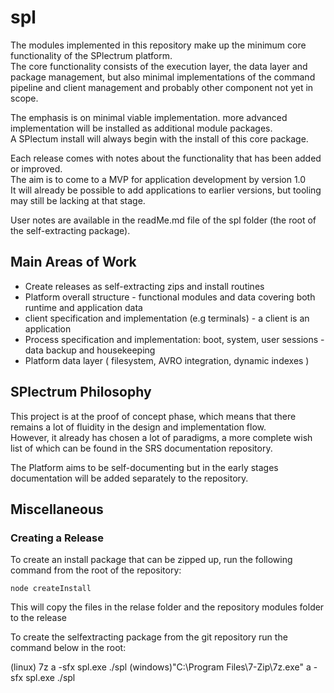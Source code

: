 # spl

The modules implemented in this repository make up the minimum core functionality of the SPlectrum platform.  
The core functionality consists of the execution layer, the data layer and package management,
but also minimal implementations of the command pipeline and client management and probably other component not yet in scope.  

The emphasis is on minimal viable implementation. more advanced implementation will be installed as additional module packages.  
A SPlectum install will always begin with the install of this core package.

Each release comes with notes about the functionality that has been added or improved.  
The aim is to come to a MVP for application development by version 1.0  
It will already be possible to add applications to earlier versions, but tooling may still be lacking at that stage.

User notes are available in the readMe.md file of the spl folder (the root of the self-extracting package).

## Main Areas of Work

 - Create releases as self-extracting zips and install routines
 - Platform overall structure - functional modules and data covering both runtime and application data
 - client specification and implementation (e.g terminals) - a client is an application
 - Process specification and implementation: boot, system, user sessions - data backup and housekeeping
 - Platform data layer ( filesystem, AVRO integration, dynamic indexes )

## SPlectrum Philosophy

This project is at the proof of concept phase, which means that there remains a lot of fluidity in the design and implementation flow.  
However, it already has chosen a lot of paradigms, a more complete wish list of which can be found in the SRS documentation repository.  

The Platform aims to be self-documenting but in the early stages documentation will be added separately to the repository.

## Miscellaneous

### Creating a Release

To create an install package that can be zipped up, run the following command from the root of the repository:
```
node createInstall
```

This will copy the files in the relase folder and the repository modules folder to the release  

To create the selfextracting package from the git repository run the command below in the root:

(linux) 7z a -sfx spl.exe ./spl
(windows)"C:\Program Files\7-Zip\7z.exe" a -sfx spl.exe ./spl
